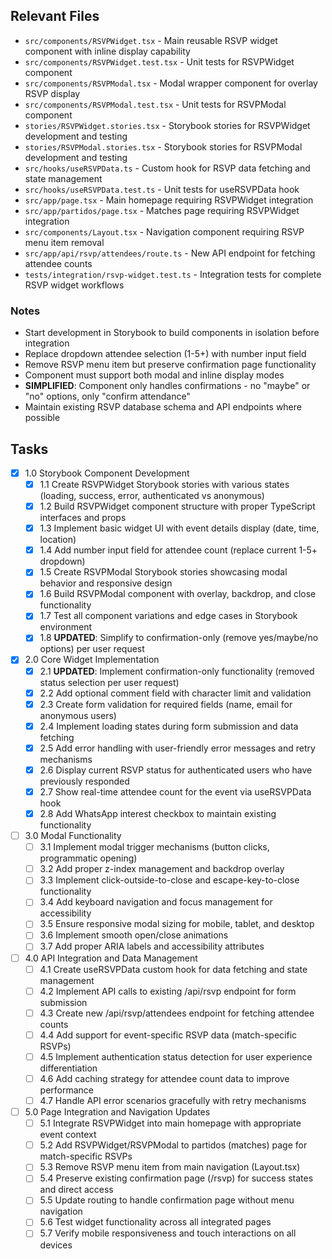 ## Relevant Files

- `src/components/RSVPWidget.tsx` - Main reusable RSVP widget component with inline display capability
- `src/components/RSVPWidget.test.tsx` - Unit tests for RSVPWidget component
- `src/components/RSVPModal.tsx` - Modal wrapper component for overlay RSVP display
- `src/components/RSVPModal.test.tsx` - Unit tests for RSVPModal component  
- `stories/RSVPWidget.stories.tsx` - Storybook stories for RSVPWidget development and testing
- `stories/RSVPModal.stories.tsx` - Storybook stories for RSVPModal development and testing
- `src/hooks/useRSVPData.ts` - Custom hook for RSVP data fetching and state management
- `src/hooks/useRSVPData.test.ts` - Unit tests for useRSVPData hook
- `src/app/page.tsx` - Main homepage requiring RSVPWidget integration
- `src/app/partidos/page.tsx` - Matches page requiring RSVPWidget integration
- `src/components/Layout.tsx` - Navigation component requiring RSVP menu item removal
- `src/app/api/rsvp/attendees/route.ts` - New API endpoint for fetching attendee counts
- `tests/integration/rsvp-widget.test.ts` - Integration tests for complete RSVP widget workflows

### Notes

- Start development in Storybook to build components in isolation before integration
- Replace dropdown attendee selection (1-5+) with number input field
- Remove RSVP menu item but preserve confirmation page functionality  
- Component must support both modal and inline display modes
- **SIMPLIFIED**: Component only handles confirmations - no "maybe" or "no" options, only "confirm attendance"
- Maintain existing RSVP database schema and API endpoints where possible

## Tasks

- [x] 1.0 Storybook Component Development
  - [x] 1.1 Create RSVPWidget Storybook stories with various states (loading, success, error, authenticated vs anonymous)
  - [x] 1.2 Build RSVPWidget component structure with proper TypeScript interfaces and props
  - [x] 1.3 Implement basic widget UI with event details display (date, time, location)
  - [x] 1.4 Add number input field for attendee count (replace current 1-5+ dropdown)
  - [x] 1.5 Create RSVPModal Storybook stories showcasing modal behavior and responsive design
  - [x] 1.6 Build RSVPModal component with overlay, backdrop, and close functionality
  - [x] 1.7 Test all component variations and edge cases in Storybook environment
  - [x] 1.8 **UPDATED**: Simplify to confirmation-only (remove yes/maybe/no options) per user request

- [x] 2.0 Core Widget Implementation
  - [x] 2.1 **UPDATED**: Implement confirmation-only functionality (removed status selection per user request)
  - [x] 2.2 Add optional comment field with character limit and validation
  - [x] 2.3 Create form validation for required fields (name, email for anonymous users)
  - [x] 2.4 Implement loading states during form submission and data fetching
  - [x] 2.5 Add error handling with user-friendly error messages and retry mechanisms
  - [x] 2.6 Display current RSVP status for authenticated users who have previously responded
  - [x] 2.7 Show real-time attendee count for the event via useRSVPData hook
  - [x] 2.8 Add WhatsApp interest checkbox to maintain existing functionality

- [ ] 3.0 Modal Functionality
  - [ ] 3.1 Implement modal trigger mechanisms (button clicks, programmatic opening)
  - [ ] 3.2 Add proper z-index management and backdrop overlay
  - [ ] 3.3 Implement click-outside-to-close and escape-key-to-close functionality
  - [ ] 3.4 Add keyboard navigation and focus management for accessibility
  - [ ] 3.5 Ensure responsive modal sizing for mobile, tablet, and desktop
  - [ ] 3.6 Implement smooth open/close animations
  - [ ] 3.7 Add proper ARIA labels and accessibility attributes

- [ ] 4.0 API Integration and Data Management
  - [ ] 4.1 Create useRSVPData custom hook for data fetching and state management
  - [ ] 4.2 Implement API calls to existing /api/rsvp endpoint for form submission
  - [ ] 4.3 Create new /api/rsvp/attendees endpoint for fetching attendee counts
  - [ ] 4.4 Add support for event-specific RSVP data (match-specific RSVPs)
  - [ ] 4.5 Implement authentication status detection for user experience differentiation
  - [ ] 4.6 Add caching strategy for attendee count data to improve performance
  - [ ] 4.7 Handle API error scenarios gracefully with retry mechanisms

- [ ] 5.0 Page Integration and Navigation Updates
  - [ ] 5.1 Integrate RSVPWidget into main homepage with appropriate event context
  - [ ] 5.2 Add RSVPWidget/RSVPModal to partidos (matches) page for match-specific RSVPs
  - [ ] 5.3 Remove RSVP menu item from main navigation (Layout.tsx)
  - [ ] 5.4 Preserve existing confirmation page (/rsvp) for success states and direct access
  - [ ] 5.5 Update routing to handle confirmation page without menu navigation
  - [ ] 5.6 Test widget functionality across all integrated pages
  - [ ] 5.7 Verify mobile responsiveness and touch interactions on all devices